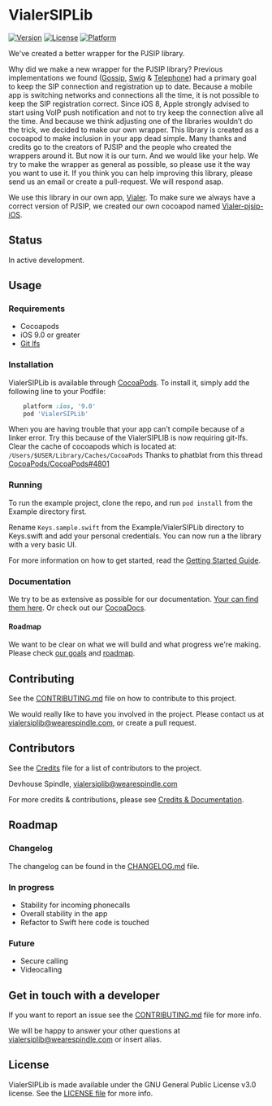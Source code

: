 # VialerSIPLib

<!--- [![CI Status](http://img.shields.io/travis/wearespindle/VialerSIPLib.svg?style=flat)](https://travis-ci.org/wearespindle/VialerSIPLib) -->
[![Version](https://img.shields.io/cocoapods/v/VialerSIPLib.svg?style=flat)](https://cocoapods.org/pods/VialerSIPLib)
[![License](https://img.shields.io/cocoapods/l/VialerSIPLib.svg?style=flat)](https://opensource.org/licenses/GPL-3.0)
[![Platform](https://img.shields.io/cocoapods/p/VialerSIPLib.svg?style=flat)](https://cocoapods.org/pods/VialerSIPLib)

We've created a better wrapper for the PJSIP library. 

Why did we make a new wrapper for the PJSIP library? Previous implementations we found ([Gossip](https://github.com/chakrit/gossip), [Swig](https://github.com/petester42/swig) & [Telephone](https://github.com/eofster/Telephone)) had a primary goal to keep the SIP connection and registration up to date. Because a mobile app is switching networks and connections all the time, it is not possible to keep the SIP registration correct. Since iOS 8, Apple strongly advised to start using VoIP push notification and not to try keep the connection alive all the time. 
And because we think adjusting one of the libraries wouldn’t do the trick, we decided to make our own wrapper. This library is created as a cocoapod to make inclusion in your app dead simple. Many thanks and credits go to the creators of PJSIP and the people who created the wrappers around it. 
But now it is our turn. And we would like your help. We try to make the wrapper as general as possible, so please use it the way you want to use it. If you think you can help improving this library, please send us an email or create a pull-request. We will respond asap.

We use this library in our own app, [Vialer](https://www.vialerapp.com). To make sure we always have a correct version of PJSIP, we created our own cocoapod named [Vialer-pjsip-iOS](https://github.com/voipgrid/Vialer-pjsip-iOS).

## Status

In active development.

## Usage

### Requirements

- Cocoapods
- iOS 9.0 or greater
- [Git lfs](https://github.com/git-lfs/git-lfs/wiki/Installation)

### Installation

VialerSIPLib is available through [CocoaPods](http://cocoapods.org). To install
it, simply add the following line to your Podfile:

```ruby
    platform :ios, '9.0'
    pod 'VialerSIPLib'
```

When you are having trouble that your app can't compile because of a linker error.
Try this because of the VialerSIPLIB is now requiring git-lfs.
Clear the cache of cocoapods which is located at: `/Users/$USER/Library/Caches/CocoaPods`
Thanks to phatblat from this thread [CocoaPods/CocoaPods#4801](https://github.com/CocoaPods/CocoaPods/issues/4801)

### Running

To run the example project, clone the repo, and run `pod install` from the Example directory first.

Rename `Keys.sample.swift` from the Example/VialerSIPLib directory to Keys.swift and add your personal credentials. You can now run a the library with a very basic UI.

For more information on how to get started, read the [Getting Started Guide](Documentation/GettingStarted.md).

### Documentation

We try to be as extensive as possible for our documentation. [Your can find them here](Documentation/README.md). Or check out our [CocoaDocs](http://cocoadocs.org/docsets/VialerSIPLib/).

#### Roadmap

We want to be clear on what we will build and what progress we're making. Please check [our goals](Documentation/Goals.md) and [roadmap](Documentation/Goals.md#roadmap-v10---mvp).

## Contributing

See the [CONTRIBUTING.md](CONTRIBUTING.md) file on how to contribute to this project.

We would really like to have you involved in the project. Please contact us at vialersiplib@wearespindle.com, or create a pull request.

## Contributors

See the [Credits](Documentation/Credits.md) file for a list of contributors to the project.

Devhouse Spindle, vialersiplib@wearespindle.com

For more credits & contributions, please see [Credits & Documentation](Documentation/Credits.md).

## Roadmap

### Changelog

The changelog can be found in the [CHANGELOG.md](CHANGELOG.md) file.

### In progress

- Stability for incoming phonecalls
- Overall stability in the app
- Refactor to Swift here code is touched

### Future

- Secure calling
- Videocalling

## Get in touch with a developer

If you want to report an issue see the [CONTRIBUTING.md](CONTRIBUTING.md) file for more info.

We will be happy to answer your other questions at vialersiplib@wearespindle.com or insert alias.

## License

VialerSIPLib is made available under the GNU General Public License v3.0 license. See the [LICENSE file](LICENSE) for more info.
